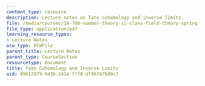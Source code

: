 ```yaml
---
content_type: resource
description: Lecture notes on Tate cohomology and inverse limits.
file: /media/courses/18-786-number-theory-ii-class-field-theory-spring-2016/096129799436241ef7f8df96747b99c7_MIT18_786S16_lec8.pdf
file_type: application/pdf
learning_resource_types:
- Lecture Notes
ocw_type: OCWFile
parent_title: Lecture Notes
parent_type: CourseSection
resourcetype: Document
title: Tate Cohomology and Inverse Limits
uid: 09612979-9436-241e-f7f8-df96747b99c7
---
```

